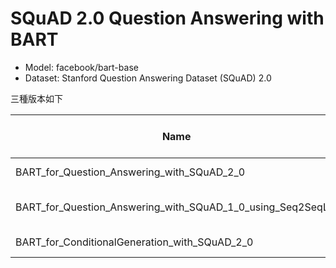 # SQuAD 2.0 Question Answering with BART

* Model: facebook/bart-base
* Dataset: Stanford Question Answering Dataset (SQuAD) 2.0

三種版本如下

| Name         | Model Class   | Training Method  | Colab      | Weights & Biases  |
|-------|-------|:------:|:------|------|
| BART_for_Question_Answering_with_SQuAD_2_0 | facebook/bart-base | BartForQuestionAnswering | 待補 | 待補|
| BART_for_Question_Answering_with_SQuAD_1_0_using_Seq2SeqLM | facebook/bart-base | AutoModelForSeq2SeqLM | [![Open In Colab](https://colab.research.google.com/assets/colab-badge.svg)](https://colab.research.google.com/drive/1kdoLlB7XY8Uy0LkN_kuyrUrtw0CPPCSm) | 待補|
| BART_for_ConditionalGeneration_with_SQuAD_2_0 | facebook/bart-base | BartForConditionalGeneration | 待補 | 待補|
